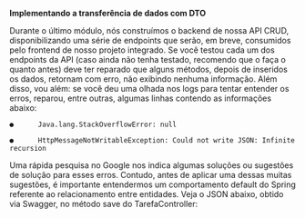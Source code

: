 **Implementando a transferência de dados com DTO**

Durante o último módulo, nós construímos o backend de nossa API CRUD, disponibilizando uma série de endpoints que serão, em breve, consumidos pelo frontend de nosso projeto integrado. Se você testou cada um dos endpoints da API (caso ainda não tenha testado, recomendo que o faça o quanto antes) deve ter reparado que alguns métodos, depois de inseridos os dados, retornam com erro, não exibindo nenhuma informação. Além disso, vou além: se você deu uma olhada nos logs para tentar entender os erros, reparou, entre outras, algumas linhas contendo as informações abaixo:

    ●      Java.lang.StackOverflowError: null

    ●      HttpMessageNotWritableException: Could not write JSON: Infinite recursion

Uma rápida pesquisa no Google nos indica algumas soluções ou sugestões de solução para esses erros. Contudo, antes de aplicar uma dessas muitas sugestões, é importante entendermos um comportamento default do Spring referente ao relacionamento entre entidades. Veja o JSON abaixo, obtido via Swagger, no método save do TarefaController: